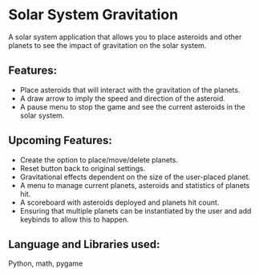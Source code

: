 # Solar System Gravitation

A solar system application that allows you to place asteroids and other planets
to see the impact of gravitation on the solar system.


## Features:
- Place asteroids that will interact with the gravitation of the planets.
- A draw arrow to imply the speed and direction of the asteroid. 
- A pause menu to stop the game and see the current asteroids in the solar system.


## Upcoming Features:
- Create the option to place/move/delete planets.
- Reset button back to original settings.
- Gravitational effects dependent on the size of the user-placed planet.
- A menu to manage current planets, asteroids and statistics of planets hit.
- A scoreboard with asteroids deployed and planets hit count.
- Ensuring that multiple planets can be instantiated by the user and add keybinds to allow this to happen.


## Language and Libraries used:
Python, math, pygame 
